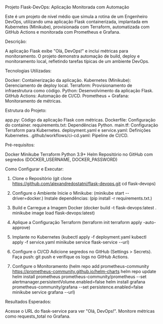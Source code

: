 Projeto Flask-DevOps: Aplicação Monitorada com Automação

Este é um projeto de nível médio que simula a rotina de um Engenheiro DevOps, utilizando uma aplicação Flask containerizada, implantada em Kubernetes (Minikube), provisionada com Terraform, automatizada com GitHub Actions e monitorada com Prometheus e Grafana.

Descrição:

A aplicação Flask exibe "Olá, DevOps!" e inclui métricas para monitoramento. O projeto demonstra automação de build, deploy e monitoramento local, refletindo tarefas típicas de um ambiente DevOps.

Tecnologias Utilizadas:

Docker: Containerização da aplicação.
Kubernetes (Minikube): Gerenciamento de deploy local.
Terraform: Provisionamento de infraestrutura como código.
Python: Desenvolvimento da aplicação Flask.
GitHub Actions: Automação de CI/CD.
Prometheus + Grafana: Monitoramento de métricas.

Estrutura do Projeto:

app.py: Código da aplicação Flask com métricas.
Dockerfile: Configuração do container.
requirements.txt: Dependências Python.
main.tf: Configuração Terraform para Kubernetes.
deployment.yaml e service.yaml: Definições Kubernetes.
.github/workflows/ci-cd.yaml: Pipeline de CI/CD.

Pré-requisitos:

Docker
Minikube
Terraform
Python 3.9+
Helm
Repositório no GitHub com segredos (DOCKER_USERNAME, DOCKER_PASSWORD)

Como Configurar e Executar:

1. Clone o Repositório
(git clone https://github.com/alexandredostatni/flask-devops.git
cd flask-devops)

2. Configure o Ambiente
Inicie o Minikube: (minikube start --driver=docker.)
Instale dependências: (pip install -r requirements.txt.)

3. Build e Carregue a Imagem Docker
(docker build -t flask-devops:latest .
minikube image load flask-devops:latest)

4. Aplique a Configuração Terraform
(terraform init
terraform apply -auto-approve)

5. Implante no Kubernetes
(kubectl apply -f deployment.yaml
kubectl apply -f service.yaml
minikube service flask-service --url)

6. Configure o CI/CD
Adicione segredos no GitHub (Settings > Secrets).
Faça push: git push e verifique os logs no GitHub Actions.

7. Configure o Monitoramento
(helm repo add prometheus-community https://prometheus-community.github.io/helm-charts
helm repo update
helm install prometheus prometheus-community/prometheus --set alertmanager.persistentVolume.enabled=false
helm install grafana prometheus-community/grafana --set persistence.enabled=false
minikube service grafana --url)

Resultados Esperados:

Acesse o URL do flask-service para ver "Olá, DevOps!".
Monitore métricas como requests_total no Grafana.

